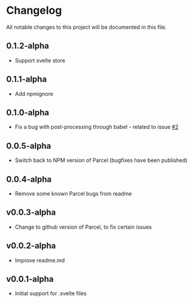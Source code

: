 # Changelog
All notable changes to this project will be documented in this file.

## 0.1.2-alpha
- Support svelte store

## 0.1.1-alpha
- Add npmignore

## 0.1.0-alpha
- Fix a bug with post-processing through babel - related to issue [#2](https://github.com/DeMoorJasper/parcel-plugin-svelte/issues/2)

## 0.0.5-alpha
- Switch back to NPM version of Parcel (bugfixes have been published)

## 0.0.4-alpha
- Remove some known Parcel bugs from readme

## v0.0.3-alpha
- Change to github version of Parcel, to fix certain issues

## v0.0.2-alpha
- Improve readme.md

## v0.0.1-alpha
- Initial support for .svelte files

